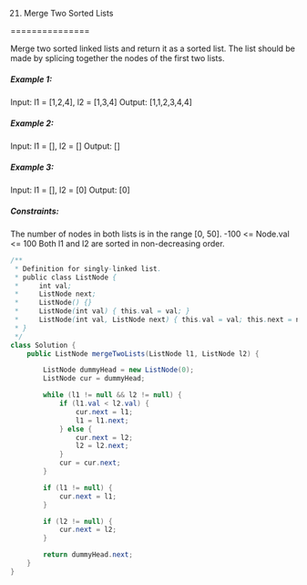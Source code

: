 21. Merge Two Sorted Lists

===============

Merge two sorted linked lists and return it as a sorted list. The list should be made by splicing together the nodes of the first two lists.

##### Example 1:

Input: l1 = [1,2,4], l2 = [1,3,4]
Output: [1,1,2,3,4,4]

##### Example 2:

Input: l1 = [], l2 = []
Output: []

##### Example 3:

Input: l1 = [], l2 = [0]
Output: [0]

##### Constraints:

The number of nodes in both lists is in the range [0, 50].
-100 <= Node.val <= 100
Both l1 and l2 are sorted in non-decreasing order.

```java
/**
 * Definition for singly-linked list.
 * public class ListNode {
 *     int val;
 *     ListNode next;
 *     ListNode() {}
 *     ListNode(int val) { this.val = val; }
 *     ListNode(int val, ListNode next) { this.val = val; this.next = next; }
 * }
 */
class Solution {
    public ListNode mergeTwoLists(ListNode l1, ListNode l2) {

        ListNode dummyHead = new ListNode(0);
        ListNode cur = dummyHead;

        while (l1 != null && l2 != null) {
            if (l1.val < l2.val) {
                cur.next = l1;
                l1 = l1.next;
            } else {
                cur.next = l2;
                l2 = l2.next;
            }
            cur = cur.next;
        }

        if (l1 != null) {
            cur.next = l1;
        }

        if (l2 != null) {
            cur.next = l2;
        }

        return dummyHead.next;
    }
}
```

